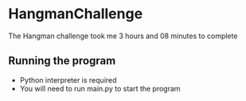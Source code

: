 # HangmanChallenge

The Hangman challenge took me 3 hours and 08 minutes to complete

## Running the program

- Python interpreter is required
- You will need to run main.py to start the program
